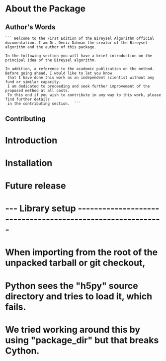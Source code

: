 # About the Package
## Author's Words
    ``` Welcome to the First Edition of the Bireysel Algorithm official documentation. I am Dr. Deniz Dahman the creator of the Bireysel algorithm and the author of this package. 

    In the following section you will have a brief introduction on the principal idea of the Bireysel algorithm.  

    In addition, a reference to the academic publication on the method. Before going ahead, I would like to let you know
     that I have done this work as an independent scientist without any fund or similar capacity. 
     I am dedicated to proceeding and seek further improvement of the proposed method at all costs. 
     To this end if you wish to contribute in any way to this work, please find further details 
     in the contributing section.  ```
## Contributing 
    


# Introduction

# Installation 

# Future release 


# --- Library setup -----------------------------------------------------------

# When importing from the root of the unpacked tarball or git checkout,
# Python sees the "h5py" source directory and tries to load it, which fails.
# We tried working around this by using "package_dir" but that breaks Cython.
